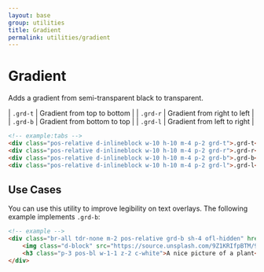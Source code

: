 ```yaml
---
layout: base
group: utilities
title: Gradient
permalink: utilities/gradient
---
```


# Gradient

<p class="intro">Adds a gradient from semi-transparent black to transparent.</p>

| `.grd-t` | Gradient from top to bottom |
| `.grd-r` | Gradient from right to left |
| `.grd-b` | Gradient from bottom to top |
| `.grd-l` | Gradient from left to right |

```html
<!-- example:tabs -->
<div class="pos-relative d-inlineblock w-10 h-10 m-4 p-2 grd-t">.grd-t</div>
<div class="pos-relative d-inlineblock w-10 h-10 m-4 p-2 grd-r">.grd-r</div>
<div class="pos-relative d-inlineblock w-10 h-10 m-4 p-2 grd-b">.grd-b</div>
<div class="pos-relative d-inlineblock w-10 h-10 m-4 p-2 grd-l">.grd-l</div>
```

## Use Cases

You can use this utility to improve legibility on text overlays. The following example implements `.grd-b`:

```html
<!-- example -->
<div class="br-all tdr-none m-2 pos-relative grd-b sh-4 ofl-hidden" href="#">
    <img class="d-block" src="https://source.unsplash.com/9Z1KRIfpBTM/900x200" />
    <h3 class="p-3 pos-bl w-1-1 z-2 c-white">A nice picture of a plant</h3>
</div>
```
